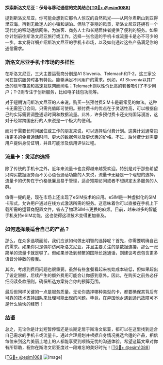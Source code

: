 **探索斯洛文尼亚：保号与移动通信的完美结合[[TG💪+ @esim1088](https://t.me/s/esim1088)]**

提到斯洛文尼亚，你可能会想到它那令人惊叹的自然风光——从阿尔卑斯山到亚得里亚海，再到无数迷人的小镇和湖泊。但除了美丽的风景，斯洛文尼亚还拥有一个现代化的移动通信网络，为游客、商务人士和长期居住者提供了便利的服务。如果你计划前往斯洛文尼亚旅行或工作，选择一张合适的手机卡或流量卡是必不可少的一步。本文将详细介绍斯洛文尼亚的手机卡市场，以及如何通过这些产品满足你的通信需求。

### 斯洛文尼亚手机卡市场的多样性

在斯洛文尼亚，三大主要运营商分别是A1 Slovenia、Telemach和T-2。这三家公司在提供服务时各有特色，能够满足不同用户的需求。例如，A1 Slovenia以其广泛的信号覆盖和高速互联网而闻名；Telemach则以性价比高的套餐吸引了不少用户；T-2则专注于创新服务，比如电子钱包功能等。

对于短期访问斯洛文尼亚的人来说，购买一张预付费SIM卡是最常见的做法。这种卡无需签订合同，只需充值即可使用。预付费卡的优点在于灵活性高，可以根据自己的实际需要调整通话时间和数据流量。此外，许多预付费卡还支持国际漫游，这对于经常跨国出行的人来说是一个极大的便利。

而对于需要长时间居住或工作的朋友来说，可以选择后付费计划。这类计划通常包括更多的免费通话时间、更大的数据包以及更优惠的价格。不过，后付费计划需要用户提供身份证明，并且可能涉及信用评估过程。

### 流量卡：灵活的选择

除了传统的手机卡之外，近年来流量卡也变得越来越受欢迎。特别是对于那些希望只购买数据服务而不关心语音通话功能的人来说，流量卡无疑是一个理想的选择。流量卡的优势在于价格低廉且易于管理，适合短期访问或者不想绑定太多服务的人群。

值得一提的是，现在市场上还出现了eSIM技术的应用。eSIM是一种虚拟化的SIM卡形式，允许用户通过在线方式激活所需的服务。这意味着你可以直接在手机上下载所需的运营商配置文件，省去了物理SIM卡更换的麻烦。目前，越来越多的智能手机支持eSIM功能，这也使得这项技术变得更加普及。

### 如何选择最适合自己的产品？

那么，在众多选项面前，我们应该如何做出明智的选择呢？首先，你需要明确自己的需求。如果你只是偶尔访问斯洛文尼亚，并且主要关注的是数据连接，那么一张简单的流量卡就足够了。但如果涉及到频繁的国际长途通话，则建议考虑包含更多语音分钟数的套餐。

其次，考虑到费用问题也很重要。虽然有些套餐看起来初始成本较低，但如果超出了设定限额，后续产生的额外费用可能会让你感到意外。因此，在购买之前务必仔细阅读条款细则，确保所选方案符合你的预算范围。

最后但同样关键的一点是服务质量。无论你选择哪种类型的卡，都要确保其背后有可靠的技术支持团队来处理可能出现的问题。毕竟，在异国他乡遇到通讯故障可不是什么愉快的经历！

### 结语

总之，无论你是计划短暂停留还是长期定居于斯洛文尼亚，都可以在这里找到适合自己需求的手机卡或流量卡。通过合理规划并根据自身情况挑选合适的产品，相信每位来到这片美丽土地上的人都能享受到顺畅无忧的沟通体验。希望这篇文章对你有所帮助，祝你在斯洛文尼亚度过一段难忘的美好时光！[[TG💪+ @esim1088](https://t.me/s/esim1088)]

[[TG💪+ @esim1088](https://t.me/s/esim1088) ![Image](https://i.postimg.cc/4NQfJmqS/Snipaste-2025-05-13-00-14-12.png)]